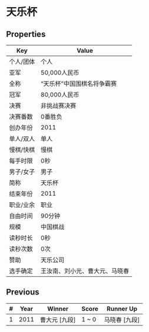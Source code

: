 # 天乐杯

## Properties

| Key | Value |
| --- | ----- |
| 个人/团体 | 个人 |
| 亚军 | 50,000人民币 |
| 全称 | “天乐杯”中国围棋名将争霸赛 |
| 冠军 | 80,000人民币 |
| 决赛 | 非挑战赛决赛 |
| 决赛番数 | 0番胜负 |
| 创办年份 | 2011 |
| 单人/双人 | 单人 |
| 慢棋/快棋 | 慢棋 |
| 每手时限 | 0秒 |
| 男子/女子 | 男子 |
| 简称 | 天乐杯 |
| 结束年份 | 2011 |
| 职业/业余 | 职业 |
| 自由时间 | 90分钟 |
| 规模 | 中国棋战 |
| 读秒时长 | 0秒 |
| 读秒次数 | 0次 |
| 赞助 | 天乐公司 |
| 选手确定 | 王汝南、刘小光、曹大元、马晓春 |

## Previous

| # | Year | Winner | Score | Runner Up |
| --- | --- | --- | --- | --- |
| 1 | 2011 | 曹大元 [九段] | 1 ~ 0 | 马晓春 [九段] |

